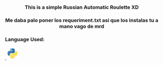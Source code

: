 <h3 align="center">This is a simple Russian Automatic Roulette XD</h3>

<h3 align="center">Me daba palo poner los requeriment.txt asi que los instalas tu a mano vago de mrd</h3>
<h3 align="left">Language Used:</h3>
<p align="left"> <a href="https://www.w3schools.com/cpp/" target="_blank" rel="noreferrer"> <img href="https://www.python.org" target="_blank" rel="noreferrer"> <img src="https://raw.githubusercontent.com/devicons/devicon/master/icons/python/python-original.svg" alt="python" width="40" height="40"/> </a> </p>
